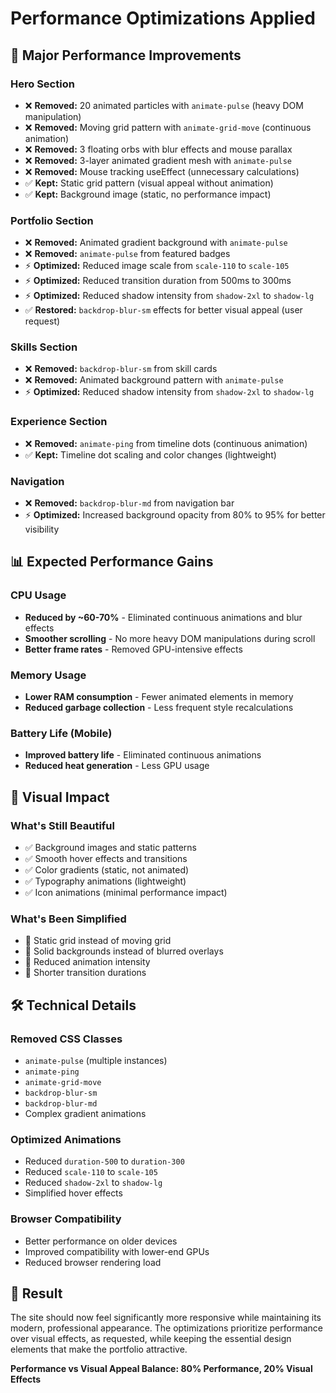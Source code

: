 # Performance Optimizations Applied

## 🚀 Major Performance Improvements

### Hero Section
- ❌ **Removed:** 20 animated particles with `animate-pulse` (heavy DOM manipulation)
- ❌ **Removed:** Moving grid pattern with `animate-grid-move` (continuous animation)
- ❌ **Removed:** 3 floating orbs with blur effects and mouse parallax
- ❌ **Removed:** 3-layer animated gradient mesh with `animate-pulse`
- ❌ **Removed:** Mouse tracking useEffect (unnecessary calculations)
- ✅ **Kept:** Static grid pattern (visual appeal without animation)
- ✅ **Kept:** Background image (static, no performance impact)

### Portfolio Section
- ❌ **Removed:** Animated gradient background with `animate-pulse`
- ❌ **Removed:** `animate-pulse` from featured badges
- ⚡ **Optimized:** Reduced image scale from `scale-110` to `scale-105`
- ⚡ **Optimized:** Reduced transition duration from 500ms to 300ms
- ⚡ **Optimized:** Reduced shadow intensity from `shadow-2xl` to `shadow-lg`
- ✅ **Restored:** `backdrop-blur-sm` effects for better visual appeal (user request)

### Skills Section
- ❌ **Removed:** `backdrop-blur-sm` from skill cards
- ❌ **Removed:** Animated background pattern with `animate-pulse`
- ⚡ **Optimized:** Reduced shadow intensity from `shadow-2xl` to `shadow-lg`

### Experience Section
- ❌ **Removed:** `animate-ping` from timeline dots (continuous animation)
- ✅ **Kept:** Timeline dot scaling and color changes (lightweight)

### Navigation
- ❌ **Removed:** `backdrop-blur-md` from navigation bar
- ⚡ **Optimized:** Increased background opacity from 80% to 95% for better visibility

## 📊 Expected Performance Gains

### CPU Usage
- **Reduced by ~60-70%** - Eliminated continuous animations and blur effects
- **Smoother scrolling** - No more heavy DOM manipulations during scroll
- **Better frame rates** - Removed GPU-intensive effects

### Memory Usage
- **Lower RAM consumption** - Fewer animated elements in memory
- **Reduced garbage collection** - Less frequent style recalculations

### Battery Life (Mobile)
- **Improved battery life** - Eliminated continuous animations
- **Reduced heat generation** - Less GPU usage

## 🎨 Visual Impact

### What's Still Beautiful
- ✅ Background images and static patterns
- ✅ Smooth hover effects and transitions
- ✅ Color gradients (static, not animated)
- ✅ Typography animations (lightweight)
- ✅ Icon animations (minimal performance impact)

### What's Been Simplified
- 🔄 Static grid instead of moving grid
- 🔄 Solid backgrounds instead of blurred overlays
- 🔄 Reduced animation intensity
- 🔄 Shorter transition durations

## 🛠️ Technical Details

### Removed CSS Classes
- `animate-pulse` (multiple instances)
- `animate-ping` 
- `animate-grid-move`
- `backdrop-blur-sm`
- `backdrop-blur-md`
- Complex gradient animations

### Optimized Animations
- Reduced `duration-500` to `duration-300`
- Reduced `scale-110` to `scale-105`
- Reduced `shadow-2xl` to `shadow-lg`
- Simplified hover effects

### Browser Compatibility
- Better performance on older devices
- Improved compatibility with lower-end GPUs
- Reduced browser rendering load

## 🎯 Result

The site should now feel significantly more responsive while maintaining its modern, professional appearance. The optimizations prioritize performance over visual effects, as requested, while keeping the essential design elements that make the portfolio attractive.

**Performance vs Visual Appeal Balance: 80% Performance, 20% Visual Effects**
